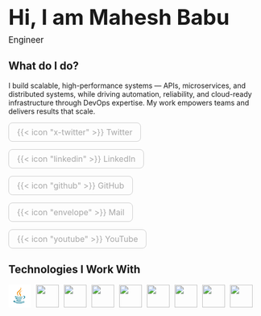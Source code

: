 ######
<style>
        h1 h2 {
            text-align: left;
        }
        .tech-stack {
            text-align: center;
        }
        .tech-stack .logos {
            display: flex;
            flex-wrap: wrap;
            justify-content: flex-start; /* Aligns logos to the left */
            align-items: flex-start; /* Ensures vertical alignment starts at top */
            gap: 10px; /* Spacing between logos */
            margin: 0; /* Removes default margins */
            padding: 0; /* Removes padding to align fully left */
        }
        .logos img {
            width: 45px; /* Slightly smaller logos */
            height: 45px;
            object-fit: contain;
            transition: transform 0.3s;
        }
        .logos img:hover {
            transform: scale(1.2); /* Hover effect */
        }
        .intro h1 {
            text-align: left;
            margin-bottom: 0; /* No gap below main heading */
            font-size: 3em; /* Larger size for main heading */
        }
        .intro .subheading { /* New class for "Software Engineer" */
            text-align: left;
            margin-top: 10px; /* Minimal gap from main heading */
            margin-bottom: 15px; /* Space before next section */
            font-size: 1.2em; /* Smaller than h1, standard text size */
            line-height: 1.2; /* Tighten line height */
            display: block; /* Ensure it’s on a new line */
        }
        /* CSS */
        .connect-me-section {
            text-align: left;
        }
        .connect-me-title {
            font-size: 2rem;
            margin-bottom: 30px;
        }
        .connect-me-links {
            display: flex;
            justify-content: left;
            gap: 15px;
            flex-wrap: wrap;
        }
        .connect-youtube-link,
        .connect-twitter-link,
        .connect-linkedin-link,
        .connect-github-link {
            text-decoration: none;
            padding: 8px 16px;
            border: 1px solid #ccc;
            border-radius: 8px;
            color: #a7a7a7 ;
            font-size: 16px;
            transition: background-color 0.3s, border-color 0.3s;
        }
        .connect-youtube-link:hover,
        .connect-twitter-link:hover,
        .connect-linkedin-link:hover,
        .connect-github-link:hover {
            background-color: #f0f0f0;
            border-color: #999;
        }

        .connect-icon-youtube,
        .connect-icon-twitter,
        .connect-icon-linkedin,
        .connect-icon-github {
            margin-right: 8px;
        }
    </style>
</head>
<body>
    <div class="intro">
    <h1>Hi, I am Mahesh Babu</h1>
    <span class="subheading">Engineer</span> <!-- Changed to span with subheading class -->
    <h2>What do I do?</h2>
    <p align="left">I build scalable, high-performance systems — APIs, microservices, and distributed systems, while driving automation, reliability, and cloud-ready infrastructure through DevOps expertise. My work empowers teams and delivers results that scale.
    </p>
    </div>
    <section class="connect-me-section">
        <div class="connect-me-links">
            <a href="https://x.com/maheshbabu168" target="_blank" class="connect-twitter-link">
                {{< icon "x-twitter" >}}
                Twitter
            </a>
            <a href="https://www.linkedin.com/in/ayodhya-mahesh-babu-387845254/" target="_blank" class="connect-linkedin-link">
                {{< icon "linkedin" >}}
                LinkedIn
            </a>
            <a href="https://github.com/ayodhya16" target="_blank" class="connect-github-link">
                {{< icon "github" >}}
                 GitHub
            </a>
            <a href="mailto:maheshbabumb08@gmail.com" target="_blank" class="connect-twitter-link">
                {{< icon "envelope" >}}
                Mail
            </a>
            <a href="https://www.youtube.com/@maheshbabu2221" target="_blank" class="connect-youtube-link">
                {{< icon "youtube" >}}
                YouTube
            </a>
        </div>
    </section>
    <div class="tech-stack">
        <h2 align="left">Technologies I Work With</h2>
        <div class="logos" align= "left">
            <img src= "java.webp" />
            <img src="https://cdn.jsdelivr.net/gh/devicons/devicon@latest/icons/python/python-original.svg" />
            <img src="https://cdn.jsdelivr.net/gh/devicons/devicon@latest/icons/postgresql/postgresql-original.svg" />
            <img src="https://cdn.jsdelivr.net/gh/devicons/devicon@latest/icons/amazonwebservices/amazonwebservices-plain-wordmark.svg" />
            <img src="https://cdn.jsdelivr.net/gh/devicons/devicon@latest/icons/docker/docker-original.svg" />
            <img src="https://cdn.jsdelivr.net/gh/devicons/devicon@latest/icons/githubactions/githubactions-original.svg" />
            <img src="https://cdn.jsdelivr.net/gh/devicons/devicon@latest/icons/gitlab/gitlab-original.svg" />
            <img src="https://cdn.jsdelivr.net/gh/devicons/devicon@latest/icons/linux/linux-original.svg" />
            <img src="https://cdn.jsdelivr.net/gh/devicons/devicon@latest/icons/bash/bash-original.svg" />
</div>